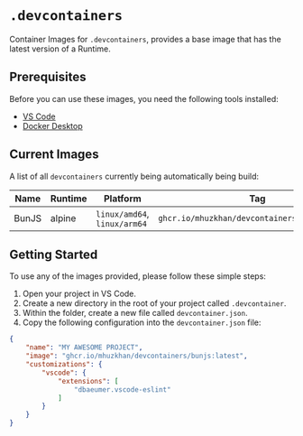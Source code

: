 # `.devcontainers`

Container Images for `.devcontainers`, provides a base image that has the latest version of a Runtime.

## Prerequisites

Before you can use these images, you need the following tools installed:

- [VS Code](https://code.visualstudio.com/)
- [Docker Desktop](https://www.docker.com/products/docker-desktop/)

## Current Images

A list of all `devcontainers` currently being automatically being build:

| Name  | Runtime | Platform                     | Tag                                           |
| ----- | ------- | ---------------------------- | --------------------------------------------- |
| BunJS | alpine  | `linux/amd64`, `linux/arm64` | `ghcr.io/mhuzkhan/devcontainers/bunjs:latest` |

## Getting Started

To use any of the images provided, please follow these simple steps:

1. Open your project in VS Code.
2. Create a new directory in the root of your project called `.devcontainer`.
3. Within the folder, create a new file called `devcontainer.json`.
4. Copy the following configuration into the `devcontainer.json` file:
```json
{
    "name": "MY AWESOME PROJECT",
    "image": "ghcr.io/mhuzkhan/devcontainers/bunjs:latest",
    "customizations": {
        "vscode": {
            "extensions": [
                "dbaeumer.vscode-eslint"
            ]
        }
    }
}
```
